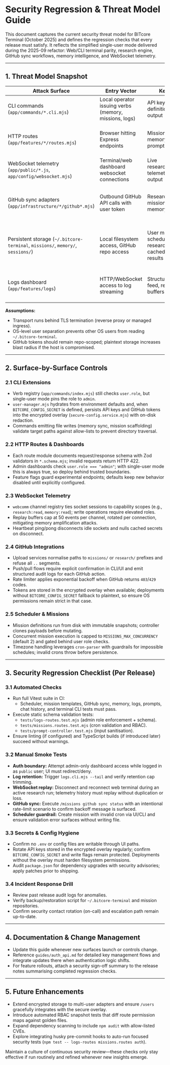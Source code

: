 # Security Regression & Threat Model Guide

This document captures the current security threat model for BITcore Terminal (October 2025) and defines the regression checks that every release must satisfy. It reflects the simplified single-user mode delivered during the 2025-09 refactor: Web/CLI terminal parity, research engine, GitHub sync workflows, memory intelligence, and WebSocket telemetry.

---

## 1. Threat Model Snapshot

| Attack Surface | Entry Vector | Key Assets | Primary Controls |
| --- | --- | --- | --- |
| CLI commands (`app/commands/*.cli.mjs`) | Local operator issuing verbs (memory, missions, logs) | API keys, mission definitions, research output | Single-user guard + role stub, command-level argument validation |
| HTTP routes (`app/features/*/routes.mjs`) | Browser hitting Express endpoints | Mission queue, memory corpus, prompt library | Route-level role checks still wired but effectively always `admin`; Zod validation on payloads |
| WebSocket telemetry (`app/public/*.js`, `app/config/websocket.mjs`) | Terminal/web dashboard websocket connections | Live research/memory/log telemetry, command output | Session binding per socket, capability map, throttled replay buffer |
| GitHub sync adapters (`app/infrastructure/*/github*.mjs`) | Outbound GitHub API calls with user token | Research reports, mission templates, memory snapshots | Encrypted token storage when `BITCORE_CONFIG_SECRET` is set, scoped repo permissions, upload path allow-list |
| Persistent storage (`~/.bitcore-terminal`, `missions/`, `memory/`, `sessions/`) | Local filesystem access, GitHub repo access | User metadata, scheduler definitions, research artefacts, cached research results | Plain JSON + filesystem permissions; git history monitoring; session snapshots redact secrets via secure overlay |
| Logs dashboard (`app/features/logs`) | HTTP/WebSocket access to log streaming | Structured event feed, retention buffers | Role check (always passes in single-user mode), schema validation, retention caps, redaction filters |

**Assumptions:**
- Transport runs behind TLS termination (reverse proxy or managed ingress).
- OS-level user separation prevents other OS users from reading `~/.bitcore-terminal`.
- GitHub tokens should remain repo-scoped; plaintext storage increases blast radius if the host is compromised.

---

## 2. Surface-by-Surface Controls

### 2.1 CLI Extensions
- Verb registry (`app/commands/index.mjs`) still checks `user.role`, but single-user mode pins the role to `admin`.
- `user-manager.mjs` hydrates from environment defaults and, when `BITCORE_CONFIG_SECRET` is defined, persists API keys and GitHub tokens into the encrypted overlay (`secure-config.service.mjs`) with on-disk redaction.
- Commands emitting file writes (memory sync, mission scaffolding) validate target paths against allow-lists to prevent directory traversal.

### 2.2 HTTP Routes & Dashboards
- Each route module documents request/response schema with Zod validators in `*.schema.mjs`; invalid requests return HTTP 422.
- Admin dashboards check `user.role === "admin"`; with single-user mode this is always true, so deploy behind trusted boundaries.
- Feature flags guard experimental endpoints; defaults keep new behavior disabled until explicitly configured.

### 2.3 WebSocket Telemetry
- `webcomm` channel registry ties socket sessions to capability scopes (e.g., `research:read`, `memory:read`); write operations require elevated roles.
- Replay buffers cap at 50 events per channel, rotated per connection, mitigating memory amplification attacks.
- Heartbeat ping/pong disconnects idle sockets and nulls cached secrets on disconnect.

### 2.4 GitHub Integrations
- Upload services normalise paths to `missions/` or `research/` prefixes and refuse all `..` segments.
- Push/pull flows require explicit confirmation in CLI/UI and emit structured audit logs for each GitHub action.
- Rate limiter applies exponential backoff when GitHub returns `403`/`429` codes.
- Tokens are stored in the encrypted overlay when available; deployments without `BITCORE_CONFIG_SECRET` fallback to plaintext, so ensure OS permissions remain strict in that case.

### 2.5 Scheduler & Missions
- Mission definitions run from disk with immutable snapshots; controller clones payloads before mutating.
- Concurrent mission execution is capped to `MISSIONS_MAX_CONCURRENCY` (default 2) and gated behind user role checks.
- Timezone handling leverages `cron-parser` with guardrails for impossible schedules; invalid crons throw before persistence.

---

## 3. Security Regression Checklist (Per Release)

### 3.1 Automated Checks
- Run full Vitest suite in CI:
  - Scheduler, mission templates, GitHub sync, memory, logs, prompts, chat history, and terminal CLI tests must pass.
- Execute static schema validation tests:
  - `tests/logs-routes.test.mjs` (admin role enforcement + schema).
  - `tests/missions.routes.test.mjs` (cron validation and RBAC).
  - `tests/prompt-controller.test.mjs` (input sanitisation).
- Ensure linting (if configured) and TypeScript builds (if introduced later) succeed without warnings.

### 3.2 Manual Smoke Tests
- **Auth boundary:** Attempt admin-only dashboard access while logged in as `public` user; UI must redirect/deny.
- **Log retention:** Trigger `logs.cli.mjs --tail` and verify retention cap trimming.
- **WebSocket replay:** Disconnect and reconnect web terminal during an active research run; telemetry history must replay without duplication or loss.
- **GitHub sync:** Execute `/missions github sync status` with an intentional rate-limit scenario to confirm backoff message is surfaced.
- **Scheduler guardrail:** Create mission with invalid cron via UI/CLI and ensure validation error surfaces without writing file.

### 3.3 Secrets & Config Hygiene
- Confirm no `.env` or config files are writable through UI paths.
- Rotate API keys stored in the encrypted overlay regularly; confirm `BITCORE_CONFIG_SECRET` and write flags remain protected. Deployments without the overlay must harden filesystem permissions.
- Audit `package.json` for dependency upgrades with security advisories; apply patches prior to shipping.

### 3.4 Incident Response Drill
- Review past release audit logs for anomalies.
- Verify backup/restoration script for `~/.bitcore-terminal` and mission repositories.
- Confirm security contact rotation (on-call) and escalation path remain up-to-date.

---

## 4. Documentation & Change Management
- Update this guide whenever new surfaces launch or controls change.
- Reference `guides/auth_api.md` for detailed key management flows and integrate updates there when authentication logic shifts.
- For feature rollouts, attach a security sign-off summary to the release notes summarising completed regression checks.

---

## 5. Future Enhancements
- Extend encrypted storage to multi-user adapters and ensure `/users` gracefully integrates with the secure overlay.
- Introduce automated RBAC snapshot tests that diff route permission maps against golden files.
- Expand dependency scanning to include `npm audit` with allow-listed CVEs.
- Explore integrating husky pre-commit hooks to auto-run focused security tests (`npm test -- logs-routes missions.routes auth`).

Maintain a culture of continuous security review—these checks only stay effective if run routinely and refined whenever new insights emerge.
